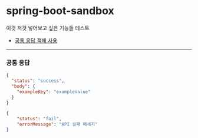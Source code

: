# spring-boot-sandbox
이것 저것 넣어보고 싶은 기능들 테스트
- [공통 응답 객체 사용](#common_response)
---
### 공통 응답 <a id="common_response"></a>
```json
{
  "status": "success",
  "body": {
    "exampleKey": "exampleValue"
  }
}
```
```json
{
    "status": "fail",
    "errorMessage": "API 실패 메세지"
}
```
